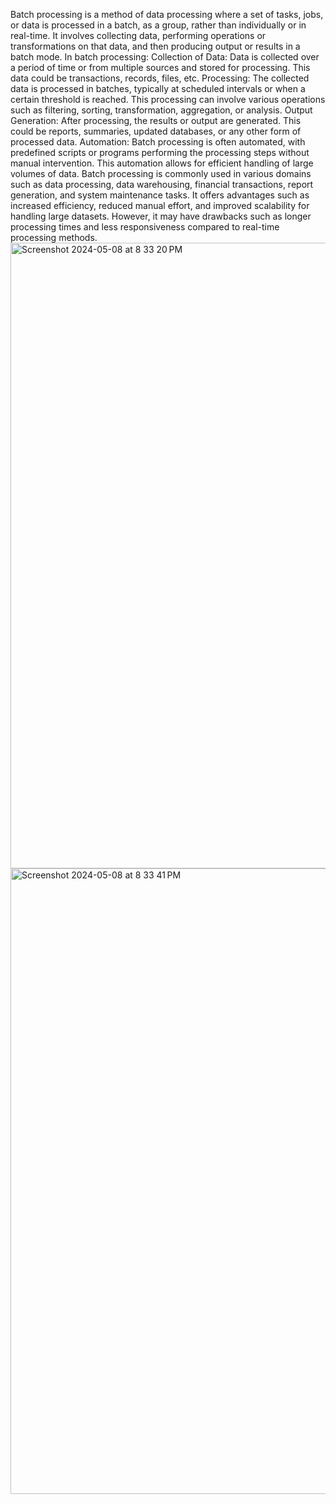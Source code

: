 Batch processing is a method of data processing where a set of tasks, jobs, or data is processed in a batch, as a group, rather than individually or in real-time. It involves collecting data, performing operations or transformations on that data, and then producing output or results in a batch mode.
In batch processing:
Collection of Data: Data is collected over a period of time or from multiple sources and stored for processing. This data could be transactions, records, files, etc.
Processing: The collected data is processed in batches, typically at scheduled intervals or when a certain threshold is reached. This processing can involve various operations such as filtering, sorting, transformation, aggregation, or analysis.
Output Generation: After processing, the results or output are generated. This could be reports, summaries, updated databases, or any other form of processed data.
Automation: Batch processing is often automated, with predefined scripts or programs performing the processing steps without manual intervention. This automation allows for efficient handling of large volumes of data.
Batch processing is commonly used in various domains such as data processing, data warehousing, financial transactions, report generation, and system maintenance tasks. It offers advantages such as increased efficiency, reduced manual effort, and improved scalability for handling large datasets. However, it may have drawbacks such as longer processing times and less responsiveness compared to real-time processing methods.
<img width="1001" alt="Screenshot 2024-05-08 at 8 33 20 PM" src="https://github.com/naresy/Thirty_Days_Data_Engineering_challenge_5th_Day/assets/45518442/7e1ef652-49e9-47ee-8520-98bf27de4092">
<img width="1001" alt="Screenshot 2024-05-08 at 8 33 41 PM" src="https://github.com/naresy/Thirty_Days_Data_Engineering_challenge_5th_Day/assets/45518442/d9bc5cf0-c623-431a-a55b-18db6f8c9542">
